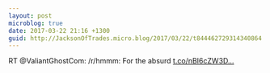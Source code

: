 ```yaml
---
layout: post
microblog: true
date: 2017-03-22 21:16 +1300
guid: http://JacksonOfTrades.micro.blog/2017/03/22/t844462729314340864.html
---
```

RT @ValiantGhostCom: /r/hmmm: For the absurd [t.co/nBI6cZW3D...](https://t.co/nBI6cZW3Dl)
